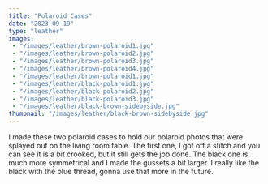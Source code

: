 ```yaml
---
title: "Polaroid Cases"
date: "2023-09-19"
type: "leather"
images:
 - "/images/leather/brown-polaroid1.jpg"
 - "/images/leather/brown-polaroid2.jpg"
 - "/images/leather/brown-polaroid3.jpg"
 - "/images/leather/brown-polaroid4.jpg"
 - "/images/leather/brown-polaroid1.jpg"
 - "/images/leather/black-polaroid1.jpg"
 - "/images/leather/black-polaroid2.jpg"
 - "/images/leather/black-polaroid3.jpg"
 - "/images/leather/black-brown-sidebyside.jpg"
thumbnail: "/images/leather/black-brown-sidebyside.jpg"
---
```


I made these two polaroid cases to hold our polaroid photos that were splayed out on the living room table. The first one, I got off a stitch and you can see it is a bit crooked, but it still gets the job done. The black one is much more symmetrical and I made the gussets a bit larger. I really like the black with the blue thread, gonna use that more in the future.

